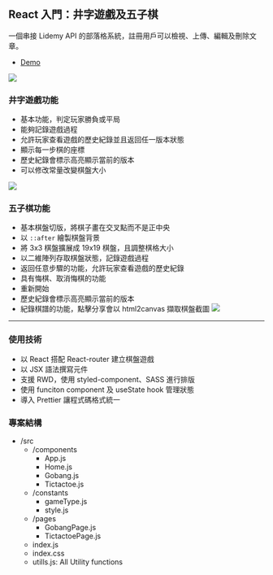 ## React 入門：井字遊戲及五子棋
一個串接 Lidemy API 的部落格系統，註冊用戶可以檢視、上傳、編輯及刪除文章。
- [Demo](https://zoeaeen13.github.io/react-game/#/)

![](https://i.imgur.com/ruq1D74.gif)



### 井字遊戲功能
- 基本功能，判定玩家勝負或平局
- 能夠記錄遊戲過程
- 允許玩家查看遊戲的歷史紀錄並且返回任一版本狀態
- 顯示每一步棋的座標
- 歷史紀錄會標示高亮顯示當前的版本
- 可以修改常量改變棋盤大小

![](https://i.imgur.com/Tg1CqPE.jpg)


### 五子棋功能
- 基本棋盤切版，將棋子畫在交叉點而不是正中央
- 以 `::after` 繪製棋盤背景
- 將 3x3 棋盤擴展成 19x19 棋盤，且調整棋格大小
- 以二維陣列存取棋盤狀態，記錄遊戲過程
- 返回任意步驟的功能，允許玩家查看遊戲的歷史紀錄
- 具有悔棋、取消悔棋的功能
- 重新開始
- 歷史紀錄會標示高亮顯示當前的版本
- 紀錄棋譜的功能，點擊分享會以 html2canvas 擷取棋盤截圖
![](https://i.imgur.com/1YGsgYX.jpg)

---

### 使用技術
- 以 React 搭配 React-router 建立棋盤遊戲
- 以 JSX 語法撰寫元件
- 支援 RWD，使用 styled-component、SASS 進行排版
- 使用 funciton component 及 useState hook 管理狀態
- 導入 Prettier 讓程式碼格式統一


### 專案結構
- /src
    - /components
        - App.js
        - Home.js
        - Gobang.js
        - Tictactoe.js
    - /constants
        - gameType.js
        - style.js
    - /pages
        - GobangPage.js
        - TictactoePage.js
    - index.js
    - index.css
    - utills.js: All Utility functions

